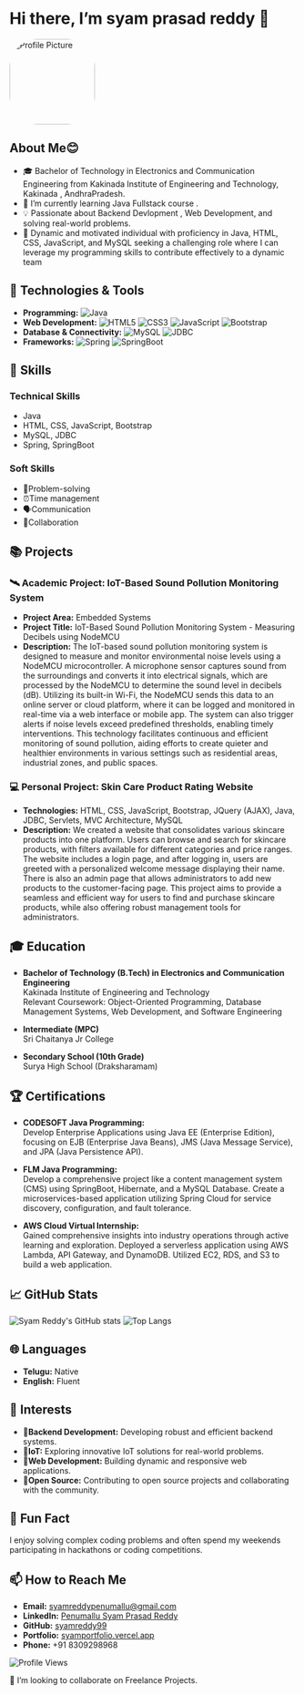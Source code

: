 
# Hi there,  I’m syam prasad reddy 👋

<img src="https://avatars.githubusercontent.com/u/141808145?v=4" alt="Profile Picture" width="150" height="150" style="border-radius: 50px ;">

## About Me😊
- 🎓 Bachelor of Technology in Electronics and Communication Engineering from Kakinada Institute of Engineering and Technology, Kakinada , AndhraPradesh.
- 🌱 I’m currently learning Java Fullstack course .
- 💡 Passionate about Backend Devlopment , Web Development, and solving real-world problems.  
- 🌟 Dynamic and motivated individual with proficiency in Java, HTML, CSS, JavaScript, and MySQL seeking a challenging role where I can leverage my programming skills to contribute effectively to a dynamic team

## 🔧 Technologies & Tools
- **Programming:** ![Java](https://img.shields.io/badge/-Java-007396?style=flat&logo=java&logoColor=white)
- **Web Development:** ![HTML5](https://img.shields.io/badge/-HTML5-E34F26?style=flat&logo=html5&logoColor=white) ![CSS3](https://img.shields.io/badge/-CSS3-1572B6?style=flat&logo=css3&logoColor=white) ![JavaScript](https://img.shields.io/badge/-JavaScript-F7DF1E?style=flat&logo=javascript&logoColor=black) ![Bootstrap](https://img.shields.io/badge/-Bootstrap-563D7C?style=flat&logo=bootstrap&logoColor=white)
- **Database & Connectivity:** ![MySQL](https://img.shields.io/badge/-MySQL-4479A1?style=flat&logo=mysql&logoColor=white) ![JDBC](https://img.shields.io/badge/-JDBC-007396?style=flat&logo=jdbc&logoColor=white)
- **Frameworks:** ![Spring](https://img.shields.io/badge/-Spring-6DB33F?style=flat&logo=spring&logoColor=white) ![SpringBoot](https://img.shields.io/badge/-SpringBoot-6DB33F?style=flat&logo=springboot&logoColor=white)

## 🚀 Skills
### Technical Skills
- Java
- HTML, CSS, JavaScript, Bootstrap
- MySQL, JDBC
- Spring, SpringBoot

### Soft Skills
- 🧩Problem-solving
- ⏰Time management
- 🗣️Communication
- 🤝Collaboration

## 📚 Projects

### 🛰️ Academic Project: IoT-Based Sound Pollution Monitoring System
- **Project Area:** Embedded Systems
- **Project Title:** IoT-Based Sound Pollution Monitoring System - Measuring Decibels using NodeMCU
- **Description:** 
  The IoT-based sound pollution monitoring system is designed to measure and monitor environmental noise levels using a NodeMCU microcontroller. A microphone sensor captures sound from the surroundings and converts it into electrical signals, which are processed by the NodeMCU to determine the sound level in decibels (dB). Utilizing its built-in Wi-Fi, the NodeMCU sends this data to an online server or cloud platform, where it can be logged and monitored in real-time via a web interface or mobile app. The system can also trigger alerts if noise levels exceed predefined thresholds, enabling timely interventions. This technology facilitates continuous and efficient monitoring of sound pollution, aiding efforts to create quieter and healthier environments in various settings such as residential areas, industrial zones, and public spaces.

### 💻 Personal Project: Skin Care Product Rating  Website
- **Technologies:** HTML, CSS, JavaScript, Bootstrap, JQuery (AJAX), Java, JDBC, Servlets, MVC Architecture, MySQL
- **Description:**
  We created a website that consolidates various skincare products into one platform. Users can browse and search for skincare products, with filters available for different categories and price ranges. The website includes a login page, and after logging in, users are greeted with a personalized welcome message displaying their name. There is also an admin page that allows administrators to add new products to the customer-facing page. This project aims to provide a seamless and efficient way for users to find and purchase skincare products, while also offering robust management tools for administrators.

## 🎓 Education
- **Bachelor of Technology (B.Tech) in Electronics and Communication Engineering**  
  Kakinada Institute of Engineering and Technology  
  Relevant Coursework: Object-Oriented Programming, Database Management Systems, Web Development, and Software Engineering

- **Intermediate (MPC)**  
  Sri Chaitanya Jr College

- **Secondary School (10th Grade)**  
  Surya High School (Draksharamam)

## 🏆 Certifications
- **CODESOFT Java Programming:**  
  Develop Enterprise Applications using Java EE (Enterprise Edition), focusing on EJB (Enterprise Java Beans), JMS (Java Message Service), and JPA (Java Persistence API).

- **FLM Java Programming:**  
  Develop a comprehensive project like a content management system (CMS) using SpringBoot, Hibernate, and a MySQL Database. Create a microservices-based application utilizing Spring Cloud for service discovery, configuration, and fault tolerance.

- **AWS Cloud Virtual Internship:**  
  Gained comprehensive insights into industry operations through active learning and exploration. Deployed a serverless application using AWS Lambda, API Gateway, and DynamoDB. Utilized EC2, RDS, and S3 to build a web application.

## 📈 GitHub Stats
![Syam Reddy's GitHub stats](https://github-readme-stats.vercel.app/api?username=syamreddy99&show_icons=true&theme=radical)
![Top Langs](https://github-readme-stats.vercel.app/api/top-langs/?username=syamreddy99&layout=compact&theme=radical)

## 🌐 Languages
- **Telugu:** Native
- **English:** Fluent

## 🌟 Interests
-  👀**Backend Development:** Developing robust and efficient backend systems.
-  👀**IoT:** Exploring innovative IoT solutions for real-world problems.
-  👀**Web Development:** Building dynamic and responsive web applications.
-  👀**Open Source:** Contributing to open source projects and collaborating with the community.

## 🎉 Fun Fact
I enjoy solving complex coding problems and often spend my weekends participating in hackathons or coding competitions.

## 📫 How to Reach Me
- **Email:** [syamreddypenumallu@gmail.com](mailto:syamreddypenumallu@gmail.com)
- **LinkedIn:** [Penumallu Syam Prasad Reddy](https://www.linkedin.com/in/your-linkedin-profile)
- **GitHub:** [syamreddy99](https://github.com/syamreddy99)
- **Portfolio:** [syamportfolio.vercel.app](https://syamportfolio.vercel.app)
- **Phone:** +91 8309298968

![Profile Views](https://komarev.com/ghpvc/?username=syamreddy99&color=blueviolet&style=flat)

💞️ I’m looking to collaborate on Freelance Projects.

<!---
syamreddy99/syamreddy99 is a ✨ special ✨ repository because its `README.md` (this file) appears on your GitHub profile.
You can click the Preview link to take a look at your changes.
--->
